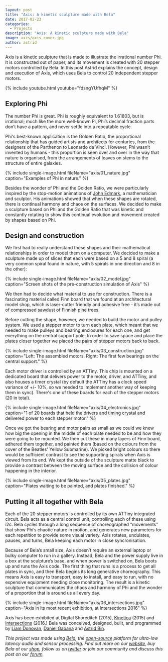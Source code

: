 ```yaml
---
layout: post
title: "Axis: A kinetic sculpture made with Bela"
date: 2017-02-23
categories:
  - Projects
description: "Axis: A kinetic sculpture made with Bela"
image: axis/axis_cover.jpg
author: astrid
---
```

 
Axis is a kinetic sculpture that is made to illustrate the irrational number Phi. It is constructed out of paper, and its movement is created with 20 stepper motors controlled by Bela. In this post Astrid explains the concept, design and execution of Axis, which uses Bela to control 20 independent stepper motors.

{% include youtube.html youtube="fdsngYUfhqM" %}

## Exploring Phi

The number Phi is great. Phi is roughly equivalent to 1.61803, but is irrational; much like the more well-known Pi, Phi’s decimal fraction parts don’t have a pattern, and never settle into a repeatable cycle. 

Phi's best-known application is the Golden Ratio, the proportional relationship that has guided artists and architects for centuries, from the designers of the Parthenon to Leonardo da Vinci. However, Phi wasn’t invented by humans - this proportion is seen over and over in the way that nature is organised, from the arrangements of leaves on stems to the structure of entire galaxies.

{% include single-image.html fileName="axis/01_nature.jpg" caption="Examples of Phi in nature." %}

Besides the wonder of Phi and the Golden Ratio, we were particularly inspired by the stop-motion animations of [John Edmark](http://instagram.com/johnedmark), a mathematician and sculptor. His animations showed that when these shapes are rotated, there is continual harmony and chaos on the surfaces. We decided to make a sculpture based on Phi and the Golden Ratio that was kinetic and constantly rotating to show this continual evolution and movement created by shapes based on Phi.

## Design and construction

We first had to really understand these shapes and their mathematical relationships in order to model them on a computer. We decided to make a sculpture made up of slices that each were based on a 5 and 8 spiral (a very common spiral found in nature, with 5 spirals in one direction and 8 in the other):

{% include single-image.html fileName="axis/02_model.jpg" caption="Screen shots of the pre-construction simulation of Axis" %}

We then had to decide what material to use for construction. There is a fascinating material called Finn board that we found at an architectural model shop, which is laser-cutter friendly and adhesive free - it’s made out of compressed sawdust of Finnish pine trees. 

Before cutting the shape, however, we needed to build the motor and pulley system. We used a stepper motor to turn each plate, which meant that we needed to make pulleys and bearing enclosures for each one, and get everything on the central support pole. In order to save space and place the plates closer together we placed the pairs of stepper motors back to back. 

{% include single-image.html fileName="axis/03_construction.jpg" caption="Left: The assembled motors. Right: The first few bearings on the central support." %}

Each motor driver is controlled by an ATTiny. This chip is mounted on a dedicated board that delivers power to the motor, driver, and ATTiny, and also houses a timer crystal (by default the ATTiny has a clock speed variance of +/- 10%, so we needed to implement another way of keeping them in sync). There's one of these boards for each of the stepper motors (20 in total).

{% include single-image.html fileName="axis/04_electronics.jpg" caption="1 of 20 boards that held the drivers and timing crystal and delivered power to each stepper motor." %}

Once we got the bearing and motor pairs as small as we could we knew how big the opening in the middle of each plate needed to be and how they were going to be mounted. We then cut these in many layers of Finn board, adhered them together, and painted them (based on the colours from the cover of the Beatles' Yellow Submarine). We picked bright colours so there would be sufficient contrast to see the supporting spirals when Axis is viewed from its end. We kept the outside of the sculpture matte black to provide a contrast between the moving surface and the collision of colour happening in the interior.

{% include single-image.html fileName="axis/05_plates.jpg" caption="Plates waiting to be painted, and plates finished." %}

## Putting it all together with Bela

Each of the 20 stepper motors is controlled by its own ATTiny integrated circuit. Bela acts as a central control unit, controlling each of these using i2c. Bela cycles through a long sequence of choreographed “movements” that show Phi’s chaotic nature in motion, and generates new parameters for each repetition to provide some visual variety. Axis rotates, undulates, pauses, and turns, Bela keeping each motor in close syncronisation. 

Because of Bela’s small size, Axis doesn’t require an external laptop or bulky computer to run in a gallery. Instead, Bela and the power supply live in a box at the sculpture’s base, and when power is switched on, Bela boots up and runs the Axis code. The first thing that runs is a process to get all plates in sync, and then Bela begins its long generative choreography. This means Axis is easy to transport, easy to install, and easy to run, with no expensive equipment needing close monitoring. The result is a kinetic sculpture that communicates the chaos and harmony of Phi and the wonder of a proportion that is around us all every day.

{% include single-image.html fileName="axis/06_intersections.jpg" caption="Axis in its most recent exhibition, at Intersections 2016" %}

Axis has been exhibited at Digital Shoreditch (2015), [Kinetica](http://kinetica-artfair.com/) (2015) and [Intersections](http://intersections.io) (2016.) Bela was conceived, designed, built, and programmed by [Liam Donovan](http://liamdonovan.co.uk), [Daniel Gabana](http://www.danielgabana.com) and [Astrid Bin](http://astridbin.com).

*This project was made using [Bela](http://bela.io), the [open-source](https://github.com/BelaPlatform/Bela) platform for ultra-low latency audio and sensor processing. Find out more on our [website](http://bela.io), buy Bela at our [shop](https://shop.bela.io), follow us on [twitter](https://twitter.com/BelaPlatform) or join our community and discuss this post on our [forum](https://forum.bela.io).*